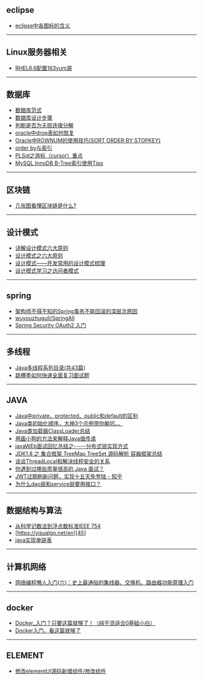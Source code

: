 &nbsp;&nbsp;
## eclipse ## 
- [eclipse中各图标的含义][10]

----------


## Linux服务器相关 ##
- [RHEL6.6配置163yum源][15]


----------


## 数据库 ### 
- [数据库范式][16]
- [数据库设计步骤][17]
- [判断是否为无损连接分解][18]
- [oracle中drop表如何恢复][19]
- [Oracle中ROWNUM的使用技巧(SORT ORDER BY STOPKEY)][20]
- [order by与索引][21]
- [PLSql之游标（cursor）重点][22]
- [MySQL InnoDB B-Tree索引使用Tips][23]

----------


## 区块链 ##
- [几张图看懂区块链是什么?][24]


----------


## 设计模式 ## 
- [详解设计模式六大原则][25]
- [设计模式之六大原则][26]
- [设计模式——开发常用的设计模式梳理][27]
- [设计模式学习之访问者模式][28]

----------


## spring ## 
- [架构师不得不知的Spring事务不能回滚的深层次原因][29]
- [wuyouzhuguli/SpringAll][30]
- [Spring Security OAuth2 入门][31]

----------

## 多线程 ##
- [Java多线程系列目录(共43篇)][32]
- [跳槽季如何快速全面复习面试题][33]

----------


## JAVA ##
- [Java中private、protected、public和default的区别][34]
- [Java类初始化顺序，大神3个示例带你躺坑。。][35]
- [Java类加载器ClassLoader总结][36]
- [用画小狗的方法来解释Java值传递][37]
- [javaWEb面试回忆总结之-----分布式锁实现方式][38]
- [JDK1.8 之 集合框架 TreeMap TreeSet 源码解析 容器框架总结][39]
- [谈谈ThreadLocal和解决线程安全的关系][40]
- [你遇到过哪些质量很高的 Java 面试？][41]
- [JWT过期刷新问题，实现十五天免登陆 - 知乎][42]
- [为什么dao层和service层要用接口？][43]

----------
## 数据结构与算法 ##
- [从科学记数法到浮点数标准IEEE 754][44]
- [https://visualgo.net/en][45]
- [java实现单链表][46]

----------
## 计算机网络 ## 
- [网络编程懒人入门(六)：史上最通俗的集线器、交换机、路由器功能原理入门][47]


----------
## docker ##
- [Docker_入门？只要这篇就够了！（纯干货适合0基础小白）][48]
- [Docker入门，看这篇就够了][49]


----------
## ELEMENT ##
- [修改elementUI源码新增组件/修改组件][50]


  [10]: https://blog.csdn.net/qq_27292113/article/details/54601641
  [15]: https://jingyan.baidu.com/article/00a07f3866d61582d128dc4a.html
  [16]: https://blog.csdn.net/yangbodong22011/article/details/51619590
  [17]: http://blog.51cto.com/9291927/2087925
  [18]: https://blog.csdn.net/Wonz5130/article/details/80502746
  [19]: https://jingyan.baidu.com/article/48206aea99ae8e216ad6b3f7.html
  [20]: http://www.blogjava.net/conans/articles/219693.html
  [21]: https://blog.csdn.net/ShelleyLittlehero/article/details/79498943
  [22]: https://blog.csdn.net/qq30211478/article/details/78049019
  [23]: https://www.cnblogs.com/wangxusummer/p/5329813.html
  [24]: https://blog.csdn.net/miaoqinian/article/details/80245507
  [25]: https://www.cnblogs.com/toutou/p/4870926.html#_label2
  [26]: https://www.cnblogs.com/dolphin0520/p/3919839.html
  [27]: http://blog.51cto.com/sihai/2071497
  [28]: https://blog.csdn.net/u012124438/article/details/70537203
  [29]: https://blog.csdn.net/zhouleiblog/article/details/82834178
  [30]: https://github.com/wuyouzhuguli/SpringAll
  [31]: http://www.iocoder.cn/Spring-Security/OAuth2-learning/?vip
  [32]: https://www.cnblogs.com/skywang12345/p/java_threads_category.html
  [33]: https://zhuanlan.zhihu.com/p/55967487
  [34]: https://www.cnblogs.com/jingmengxintang/p/5898900.html
  [35]: https://blog.csdn.net/youanyyou/article/details/78990293
  [36]: https://www.cnblogs.com/doit8791/p/5820037.html
  [37]: https://zhuanlan.zhihu.com/p/29074454
  [38]: https://blog.csdn.net/zhangsanfeng2009/article/details/80970059
  [39]: https://www.jianshu.com/p/69f11fc9ea38
  [40]: http://%20https://blog.csdn.net/chengwai26/article/details/52165257
  [41]: https://www.zhihu.com/question/60949531/answer/579002882
  [42]: https://zhuanlan.zhihu.com/p/57608281
  [43]: https://blog.csdn.net/wxljmy77/article/details/88415310
  [44]: https://zhanjia.iteye.com/blog/2432937
  [45]: https://visualgo.net/en
  [46]: https://www.cnblogs.com/_popc/p/4025684.html
  [47]: https://www.cnblogs.com/imstudy/p/9124987.html
  [48]: https://blog.csdn.net/S_gy_Zetrov/article/details/78161154
  [49]: https://segmentfault.com/a/1190000009544565
  [50]: http://www.dongcoder.com/detail-1207579.html